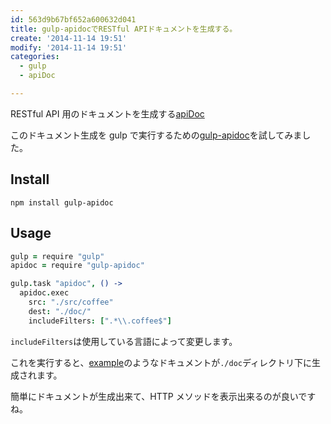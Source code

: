 ```yaml
---
id: 563d9b67bf652a600632d041
title: gulp-apidocでRESTful APIドキュメントを生成する。
create: '2014-11-14 19:51'
modify: '2014-11-14 19:51'
categories:
  - gulp
  - apiDoc

---
```


RESTful API 用のドキュメントを生成する[apiDoc](http://apidocjs.com)

このドキュメント生成を gulp で実行するための[gulp-apidoc](https://www.npmjs.org/package/gulp-apidoc)を試してみました。

## Install

```
npm install gulp-apidoc
```

## Usage

```coffee
gulp = require "gulp"
apidoc = require "gulp-apidoc"

gulp.task "apidoc", () ->
  apidoc.exec
    src: "./src/coffee"
    dest: "./doc/"
    includeFilters: [".*\\.coffee$"]
```

`includeFilters`は使用している言語によって変更します。

これを実行すると、[example](http://apidocjs.com/example/)のようなドキュメントが`./doc`ディレクトリ下に生成されます。

簡単にドキュメントが生成出来て、HTTP メソッドを表示出来るのが良いですね。

<!-- more -->
